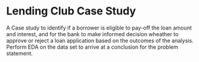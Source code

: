 # Lending Club Case Study
A Case study to identify if a borrower is eligible to pay-off the loan amount and interest, and for the bank to make informed decision wheather to approve or reject a loan application based on the outcomes of the analysis. Perform EDA on the data set to arrive at a conclusion for the problem statement.
